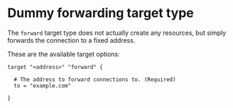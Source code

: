 # Dummy forwarding target type

The `forward` target type does not actually create any resources, but simply
forwards the connection to a fixed address.

These are the available target options:

```hcl
target "<address>" "forward" {

  # The address to forward connections to. (Required)
  to = "example.com"

}
```
